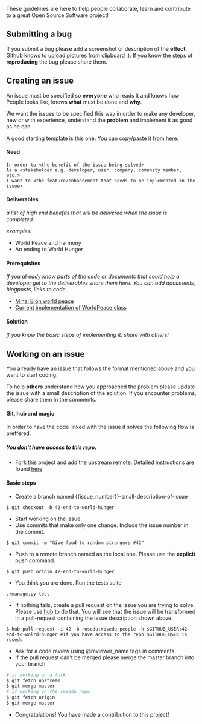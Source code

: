 These guidelines are here to help people collaborate, learn and contribute to a great Open Source Software project!

## Submitting a bug
If you submit a bug please add a screenshot or description of the __effect__. Github knows to upload pictures from clipboard :).
If you know the steps of __reproducing__ the bug please share them.

## Creating an issue

An issue must be specified so __everyone__ who reads it and knows how People looks like, knows __what__ must be done and __why__.

We want the issues to be specified this way in order to make any developer, new or with experience, understand the __problem__ and implement it as good as he can.

A good starting template is this one. You can copy/paste it from [here](https://raw.github.com/rosedu/rosedu-people/master/doc/issue_template.md).

#### Need

``` gherkin
In order to <the benefit of the issue being solved>
As a <stakeholder e.g. developer, user, company, comunity member, etc.>
I want to <the feature/enhancement that needs to be implemented in the issue>
```

#### Deliverables
_a list of high end benefits that will be delivered when the issue is completed._

_examples:_
- World Peace and harmony
- An ending to World Hunger
 

#### Prerequisites
_If you already know parts of the code or documents that could help a developer get to the deliverables share them here._
_You can add documents, blogposts, links to code._

- [Mihai B on world peace](http://mihaibivol.worldpeace.org)
- [Current implementation of WorldPeace class](http://somelinktoafile)

#### Solution
_If you know the basic steps of implementing it, share with others!_

## Working on an issue

You already have an issue that follows the format mentioned above and you want to start coding.

To help __others__ understand how you approached the problem please update the issue with a small description of the solution.
If you encounter problems, please share them in the comments.

#### Git, hub and magic
In order to have the code linked with the issue it solves the following flow is preffered.

##### You don't have access to this repo.
- Fork this project and add the upstream remote. Detailed instructions are found [here](https://help.github.com/articles/fork-a-repo)

#### Basic steps
- Create a branch named {{issue_number}}-small-description-of-issue
```
$ git checkout -b 42-end-to-world-hunger
```

- Start working on the issue.
- Use commits that make only one change. Include the issue number in the commit.
```
$ git commit -m "Give food to random strangers #42"
```

- Push to a remote branch named as the local one. Please use the __explicit__ push command.
```
$ git push origin 42-end-to-world-hunger
```

- You think you are done. Run the tests suite
```
./manage.py test
```

- If nothing fails, create a pull request on the issue you are trying to solve. Please use [hub](https://github.com/github/hub) to do that.
You will see that the issue will be transformed in a pull-request containing the issue description shown above.
```
$ hub pull-request -i 42 -b rosedu:rosedu-people -h $GITHUB_USER:42-end-to-wolrd-hunger #If you have access to the repo $GITHUB_USER is rosedu
```

- Ask for a code review using @reviewer_name tags in comments
- If the pull request can't be merged please merge the master branch into your branch.
```bash
# if working on a fork
$ git fetch upstream
$ git merge master
# if working on the rosedu repo
$ git fetch origin
$ git merge master
```
- Congratulations! You have made a contribution to this project!


